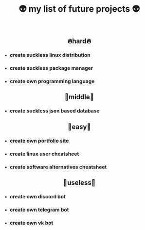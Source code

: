 <h1 align="center">
	👽 my list of future projects 👽
</h1>
<br>

<h2 align="center">
	🔥hard🔥
</h2>

- ### create suckless linux distribution
- ### create suckless package manager
- ### create own programming language

<h2 align="center">
	🍊middle🍊
</h2>

- ### create suckless json based database

<h2 align="center">
	🍏easy🍏
</h2>

- ### create own portfolio site
- ### create linux user cheatsheet
- ### create software alternatives cheatsheet

<h2 align="center">
	🧊useless🧊
</h2>

- ### create own discord bot
- ### create own telegram bot
- ### create own vk bot
